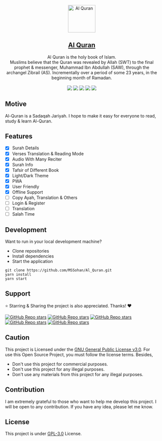 <div align="center"> 
  <img src="https://user-images.githubusercontent.com/45077312/235339703-53a4768d-8751-47d8-9888-702f326feae2.png" alt="Al Quran" border="0" height='90'>
    <h2 align="center"><a href="https://holyalquran.netlify.app/">Al Quran</a></h2>
    Al Quran is the holy book of Islam. <br>Muslims believe that the Quran was revealed by Allah (SWT) to the final prophet & messenger, Muhammad Ibn Abdullah (SAW), through the archangel Zibrail (AS). Incrementally over a period of some 23 years, in the beginning month of Ramadan.<br><br>
    
  <img src="https://img.shields.io/github/forks/MSSohan/Al_Quran?style=for-the-badge">

  <img src="https://img.shields.io/github/stars/MSSohan/Al_Quran?style=for-the-badge">

  <img src="https://img.shields.io/github/issues/MSSohan/Al_Quran?style=for-the-badge">

  <img src="https://img.shields.io/github/issues-pr/MSSohan/Al_Quran?style=for-the-badge">

  <img src="https://img.shields.io/github/license/MSSohan/Al_Quran?style=for-the-badge">
</div>

## Motive

Al-Quran is a Sadaqah Jariyah. I hope to make it easy for everyone to read, study & learn Al-Quran.

## Features

- [x] Surah Details
- [x] Verses Translation & Reading Mode
- [x] Audio With Many Reciter
- [x] Surah Info
- [x] Tafsir of Different Book
- [x] Light/Dark Theme
- [x] PWA
- [x] User Friendly
- [x] Offline Support
- [ ] Copy Ayah, Translation & Others
- [ ] Login & Register
- [ ] Translation
- [ ] Salah Time

## Development

Want to run in your local development machine?

- Clone repositories
- Install dependencies
- Start the application

```
git clone https://github.com/MSSohan/Al_Quran.git
yarn install
yarn start
```

## Support

⭐️ Starring & Sharing the project is also appreciated. Thanks! ❤️

[![GitHub Repo stars](https://img.shields.io/badge/share%20on-reddit-red?logo=reddit)](https://reddit.com/submit?url=https://holyalquran.netlify.app&title=Al%20Quran%20is%20a%20Sadaqah%20Jariyah.%20I%20hope%20to%20make%20it%20easy%20for%20everyone%20to%20read,%20study%20&%20learn%20Al%20Quran.)
[![GitHub Repo stars](https://img.shields.io/badge/share%20on-hacker%20news-orange?logo=ycombinator)](https://news.ycombinator.com/submitlink?u=https://holyalquran.netlify.app)
[![GitHub Repo stars](https://img.shields.io/badge/share%20on-twitter-03A9F4?logo=twitter)](https://twitter.com/share?url=https://holyalquran.netlify.app&text=Al%20Quran%20is%20a%20Sadaqah%20Jariyah.%20I%20hope%20to%20make%20it%20easy%20for%20everyone%20to%20read,%20study%20&%20learn%20Al%20Quran.)
[![GitHub Repo stars](https://img.shields.io/badge/share%20on-facebook-1976D2?logo=facebook)](https://www.facebook.com/sharer/sharer.php?u=https://holyalquran.netlify.app)
[![GitHub Repo stars](https://img.shields.io/badge/share%20on-linkedin-3949AB?logo=linkedin)](https://www.linkedin.com/shareArticle?url=https://holyalquran.netlify.app&title=Al%20Quran%20is%20a%20Sadaqah%20Jariyah.%20I%20hope%20to%20make%20it%20easy%20for%20everyone%20to%20read,%20study%20&%20learn%20Al%20Quran.)

## Caution

This project is Licensed under the [GNU General Public License v3.0](https://github.com/MSSohan/Al_Quran/blob/main/LICENSE.md). For use this Open Source Project, you must follow the license terms. Besides,

- Don't use this project for commercial purposes.
- Don't use this project for any illegal purposes.
- Don't use any materials from this project for any illegal purposes.

## Contribution

I am extremely grateful to those who want to help me develop this project. I will be open to any contribution. If you have any idea, please let me know. 

## License

This project is under [GPL-3.0](https://github.com/MSSohan/Al_Quran/blob/main/LICENSE.md) License.

